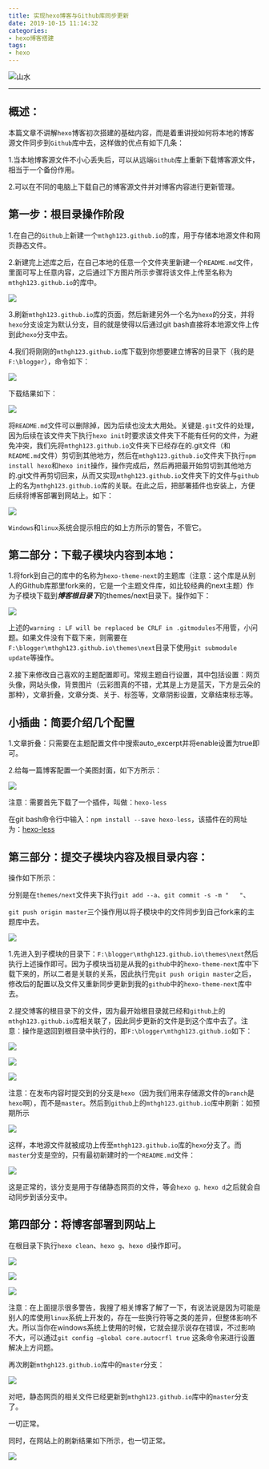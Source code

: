 ```yaml
---
title: 实现hexo博客与Github库同步更新
date: 2019-10-15 11:14:32
categories:
- hexo博客搭建
tags:
- hexo
---
```


![山水](http://qiniusave.codeyu.cn/the%20first.jpg)

<!-- less -->

---

## 概述：

​		本篇文章不讲解`hexo`博客初次搭建的基础内容，而是着重讲授如何将本地的博客源文件同步到`Github`库中去，这样做的优点有如下几条：

1.当本地博客源文件不小心丢失后，可以从远端`Github`库上重新下载博客源文件，相当于一个备份作用。

2.可以在不同的电脑上下载自己的博客源文件并对博客内容进行更新管理。

## 第一步：根目录操作阶段

1.在自己的`Github`上新建一个`mthgh123.github.io`的库，用于存储本地源文件和网页静态文件。

2.新建完上述库之后，在自己本地的任意一个文件夹里新建一个`README.md`文件，里面可写上任意内容，之后通过下方图片所示步骤将该文件上传至名称为`mthgh123.github.io`的库中。

![](http://qiniusave.codeyu.cn/%E5%AE%9E%E7%8E%B0hexo%E5%8D%9A%E5%AE%A2%E4%B8%8EGithub%E5%BA%93%E5%90%8C%E6%AD%A5%E6%9B%B4%E6%96%B01.jpg)

3.刷新`mthgh123.github.io`库的页面，然后新建另外一个名为`hexo`的分支，并将`hexo`分支设定为默认分支，目的就是使得以后通过git bash直接将本地源文件上传到此`hexo`分支中去。

4.我们将刚刚的`mthgh123.github.io`库下载到你想要建立博客的目录下（我的是`F:\blogger`），命令如下：

![](http://qiniusave.codeyu.cn/%E5%AE%9E%E7%8E%B0hexo%E5%8D%9A%E5%AE%A2%E4%B8%8EGithub%E5%BA%93%E5%90%8C%E6%AD%A5%E6%9B%B4%E6%96%B02.jpg)

下载结果如下：

![](http://qiniusave.codeyu.cn/%E5%AE%9E%E7%8E%B0hexo%E5%8D%9A%E5%AE%A2%E4%B8%8EGithub%E5%BA%93%E5%90%8C%E6%AD%A5%E6%9B%B4%E6%96%B03.jpg)

将`README.md`文件可以删除掉，因为后续也没太大用处。关键是`.git`文件的处理，因为后续在该文件夹下执行`hexo init`时要求该文件夹下不能有任何的文件，为避免冲突，我们先将`mthgh123.github.io`文件夹下已经存在的.git文件（和`README.md`文件）剪切到其他地方，然后在`mthgh123.github.io`文件夹下执行`npm install hexo`和`hexo init`操作，操作完成后，然后再把最开始剪切到其他地方的.git文件再剪切回来，从而又实现`mthgh123.github.io`文件夹下的文件与`github`上的名为`mthgh123.github.io`库的关联。在此之后，把部署插件也安装上，方便后续将博客部署到网站上。如下：

![](http://qiniusave.codeyu.cn/%E5%AE%9E%E7%8E%B0hexo%E5%8D%9A%E5%AE%A2%E4%B8%8EGithub%E5%BA%93%E5%90%8C%E6%AD%A5%E6%9B%B4%E6%96%B04.jpg)

`Windows`和`linux`系统会提示相应的如上方所示的警告，不管它。

## 第二部分：下载子模块内容到本地：

1.将fork到自己的库中的名称为`hexo-theme-next`的主题库（注意：这个库是从别人的Github库那里fork来的，它是一个主题文件库，如比较经典的next主题）作为子模块下载到***博客根目录下***的themes/next目录下。操作如下：

![](http://qiniusave.codeyu.cn/%E5%AE%9E%E7%8E%B0hexo%E5%8D%9A%E5%AE%A2%E4%B8%8EGithub%E5%BA%93%E5%90%8C%E6%AD%A5%E6%9B%B4%E6%96%B05.jpg)

上述的`warning : LF will be replaced be CRLF in .gitmodules`不用管，小问题。如果文件没有下载下来，则需要在`F:\blogger\mthgh123.github.io\themes\next`目录下使用`git submodule update`等操作。

2.接下来修改自己喜欢的主题配置即可。常规主题自行设置，其中包括设置：网页头像，网站头像，背景图片（云彩图真的不错，尤其是上方是蓝天，下方是云朵的那种），文章折叠，文章分类、关于、标签等，文章阴影设置，文章结束标志等。

## 小插曲：简要介绍几个配置

1.文章折叠：只需要在主题配置文件中搜索auto_excerpt并将enable设置为true即可。

2.给每一篇博客配置一个美图封面，如下方所示：

![](http://qiniusave.codeyu.cn/%E5%AE%9E%E7%8E%B0hexo%E5%8D%9A%E5%AE%A2%E4%B8%8EGithub%E5%BA%93%E5%90%8C%E6%AD%A5%E6%9B%B4%E6%96%B06.jpg)

注意：需要首先下载了一个插件，叫做：`hexo-less`

在git bash命令行中输入：`npm install --save hexo-less`，该插件在的网址为：[hexo-less](https://github.com/fuchen/hexo-less)

## 第三部分：提交子模块内容及根目录内容：

操作如下所示：

分别是在`themes/next`文件夹下执行`git add --a`、`git commit -s -m "   "`、

`git push origin master`三个操作用以将子模块中的文件同步到自己fork来的主题库中去。

![](http://qiniusave.codeyu.cn/%E5%AE%9E%E7%8E%B0hexo%E5%8D%9A%E5%AE%A2%E4%B8%8EGithub%E5%BA%93%E5%90%8C%E6%AD%A5%E6%9B%B4%E6%96%B07.jpg)

1.先进入到子模块的目录下：`F:\blogger\mthgh123.github.io\themes\next`然后执行上述操作即可。因为子模块当初是从我的`github`中的`hexo-theme-next`库中下载下来的，所以二者是关联的关系，因此执行完`git push origin master`之后，修改后的配置以及文件又重新同步更新到我的`github`中的`hexo-theme-next`库中去。

2.提交博客的根目录下的文件，因为最开始根目录就已经和`github`上的`mthgh123.github.io`库相关联了，因此同步更新的文件是到这个库中去了。注意：操作是退回到根目录中执行的，即`F:\blogger\mthgh123.github.io`如下：

![](http://qiniusave.codeyu.cn/%E5%AE%9E%E7%8E%B0hexo%E5%8D%9A%E5%AE%A2%E4%B8%8EGithub%E5%BA%93%E5%90%8C%E6%AD%A5%E6%9B%B4%E6%96%B08.jpg)

![](http://qiniusave.codeyu.cn/%E5%AE%9E%E7%8E%B0hexo%E5%8D%9A%E5%AE%A2%E4%B8%8EGithub%E5%BA%93%E5%90%8C%E6%AD%A5%E6%9B%B4%E6%96%B09.jpg)

![](http://qiniusave.codeyu.cn/%E5%AE%9E%E7%8E%B0hexo%E5%8D%9A%E5%AE%A2%E4%B8%8EGithub%E5%BA%93%E5%90%8C%E6%AD%A5%E6%9B%B4%E6%96%B010.jpg)

注意：在发布内容时提交到的分支是`hexo`（因为我们用来存储源文件的`branch`是`hexo`啊），而不是`master`。然后到`github`上的`mthgh123.github.io`库中刷新：如预期所示

![](http://qiniusave.codeyu.cn/%E5%AE%9E%E7%8E%B0hexo%E5%8D%9A%E5%AE%A2%E4%B8%8EGithub%E5%BA%93%E5%90%8C%E6%AD%A5%E6%9B%B4%E6%96%B011.jpg)

这样，本地源文件就被成功上传至`mthgh123.github.io`库的`hexo`分支了。而`master`分支是空的，只有最初新建时的一个`README.md`文件：

![](http://qiniusave.codeyu.cn/%E5%AE%9E%E7%8E%B0hexo%E5%8D%9A%E5%AE%A2%E4%B8%8EGithub%E5%BA%93%E5%90%8C%E6%AD%A5%E6%9B%B4%E6%96%B012.jpg)

这是正常的，该分支是用于存储静态网页的文件，等会`hexo g、hexo d`之后就会自动同步到该分支中。

## 第四部分：将博客部署到网站上

在根目录下执行`hexo clean`、`hexo g`、`hexo d`操作即可。

![](http://qiniusave.codeyu.cn/%E5%AE%9E%E7%8E%B0hexo%E5%8D%9A%E5%AE%A2%E4%B8%8EGithub%E5%BA%93%E5%90%8C%E6%AD%A5%E6%9B%B4%E6%96%B013.jpg)

![](http://qiniusave.codeyu.cn/%E5%AE%9E%E7%8E%B0hexo%E5%8D%9A%E5%AE%A2%E4%B8%8EGithub%E5%BA%93%E5%90%8C%E6%AD%A5%E6%9B%B4%E6%96%B014.jpg)

![](http://qiniusave.codeyu.cn/%E5%AE%9E%E7%8E%B0hexo%E5%8D%9A%E5%AE%A2%E4%B8%8EGithub%E5%BA%93%E5%90%8C%E6%AD%A5%E6%9B%B4%E6%96%B015.jpg)

注意：在上面提示很多警告，我搜了相关博客了解了一下，有说法说是因为可能是别人的库使用`linux`系统上开发的，存在一些换行符等之类的差异，但整体影响不大。所以当你在windows系统上使用的时候，它就会提示说存在错误，不过影响不大，可以通过`git config –global core.autocrfl true` 这条命令来进行设置解决上方问题。

再次刷新`mthgh123.github.io`库中的`master`分支：

![](http://qiniusave.codeyu.cn/%E5%AE%9E%E7%8E%B0hexo%E5%8D%9A%E5%AE%A2%E4%B8%8EGithub%E5%BA%93%E5%90%8C%E6%AD%A5%E6%9B%B4%E6%96%B016%20.jpg)

对吧，静态网页的相关文件已经更新到`mthgh123.github.io`库中的`master`分支了。

一切正常。

同时，在网站上的刷新结果如下所示，也一切正常。

![](http://qiniusave.codeyu.cn/%E5%AE%9E%E7%8E%B0hexo%E5%8D%9A%E5%AE%A2%E4%B8%8EGithub%E5%BA%93%E5%90%8C%E6%AD%A5%E6%9B%B4%E6%96%B017.jpg)